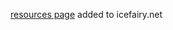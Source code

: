 <a href="http://www.icefairy.net/resources.html" target="_blank">resources page</a> added to icefairy.net
